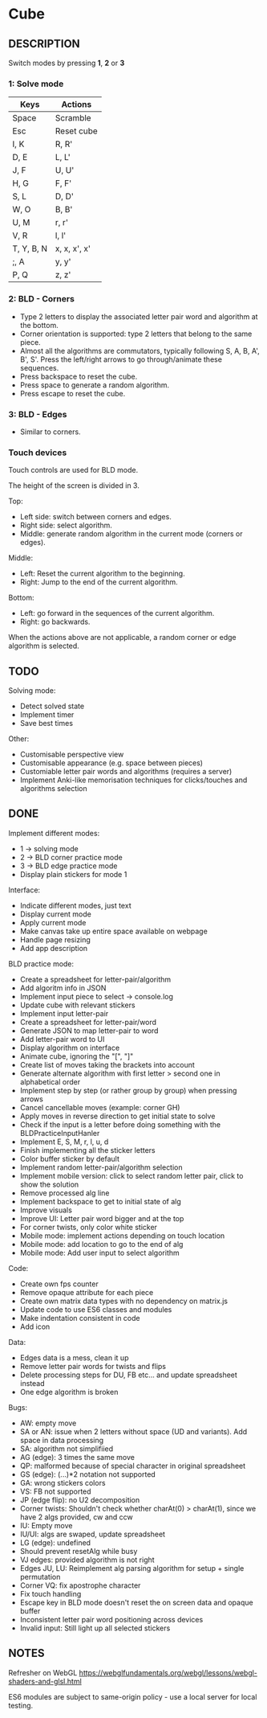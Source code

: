 # Cube

## DESCRIPTION
Switch modes by pressing **1**, **2** or **3**

### **1**: Solve mode
Keys | Actions
---- | ----
Space | Scramble
Esc | Reset cube
I, K | R, R'
D, E | L, L'
J, F | U, U'
H, G | F, F'
S, L | D, D'
W, O | B, B'
U, M | r, r'
V, R | l, l'
T, Y, B, N | x, x, x', x'
;, A | y, y'
P, Q | z, z'

### **2**: BLD - Corners
- Type 2 letters to display the associated letter pair word and algorithm at the bottom.
- Corner orientation is supported: type 2 letters that belong to the same piece.
- Almost all the algorithms are commutators, typically following S, A, B, A', B', S'. Press the left/right arrows to go through/animate these sequences.
- Press backspace to reset the cube.
- Press space to generate a random algorithm.
- Press escape to reset the cube.

### **3**: BLD - Edges
- Similar to corners.

### Touch devices

Touch controls are used for BLD mode.

The height of the screen is divided in 3.

Top:
- Left side: switch between corners and edges.
- Right side: select algorithm.
- Middle: generate random algorithm in the current mode (corners or edges).

Middle:
- Left: Reset the current algorithm to the beginning.
- Right: Jump to the end of the current algorithm.

Bottom:
- Left: go forward in the sequences of the current algorithm.
- Right: go backwards.

When the actions above are not applicable, a random corner or edge algorithm is selected.

## TODO

Solving mode:
- Detect solved state
- Implement timer
- Save best times

Other:
- Customisable perspective view
- Customisable appearance (e.g. space between pieces)
- Customiable letter pair words and algorithms (requires a server)
- Implement Anki-like memorisation techniques for clicks/touches and algorithms selection

## DONE

Implement different modes:
- 1 -> solving mode
- 2 -> BLD corner practice mode
- 3 -> BLD edge practice mode
- Display plain stickers for mode 1

Interface:
- Indicate different modes, just text
- Display current mode
- Apply current mode
- Make canvas take up entire space available on webpage
- Handle page resizing
- Add app description

BLD practice mode:
- Create a spreadsheet for letter-pair/algorithm
- Add algoritm info in JSON
- Implement input piece to select -> console.log
- Update cube with relevant stickers
- Implement input letter-pair
- Create a spreadsheet for letter-pair/word
- Generate JSON to map letter-pair to word
- Add letter-pair word to UI
- Display algorithm on interface
- Animate cube, ignoring the "[", "]"
- Create list of moves taking the brackets into account
- Generate alternate algorithm with first letter > second one in alphabetical order
- Implement step by step (or rather group by group) when pressing arrows
- Cancel cancellable moves (example: corner GH)
- Apply moves in reverse direction to get initial state to solve
- Check if the input is a letter before doing something with the BLDPracticeInputHanler
- Implement E, S, M, r, l, u, d
- Finish implementing all the sticker letters
- Color buffer sticker by default
- Implement random letter-pair/algorithm selection
- Implement mobile version: click to select random letter pair, click to show the solution
- Remove processed alg line
- Implement backspace to get to initial state of alg
- Improve visuals
- Improve UI: Letter pair word bigger and at the top
- For corner twists, only color white sticker
- Mobile mode: implement actions depending on touch location
- Mobile mode: add location to go to the end of alg
- Mobile mode: Add user input to select algorithm

Code:
- Create own fps counter
- Remove opaque attribute for each piece
- Create own matrix data types with no dependency on matrix.js
- Update code to use ES6 classes and modules
- Make indentation consistent in code
- Add icon

Data:
- Edges data is a mess, clean it up
- Remove letter pair words for twists and flips
- Delete processing steps for DU, FB etc... and update spreadsheet instead
- One edge algorithm is broken

Bugs:
- AW: empty move
- SA or AN: issue when 2 letters without space (UD and variants). Add space in data processing  
- SA: algorithm not simplifiied
- AG (edge): 3 times the same move
- QP: malformed because of special character in original spreadsheet
- GS (edge): (...)*2 notation not supported
- GA: wrong stickers colors
- VS: FB not supported
- JP (edge flip): no U2 decomposition
- Corner twists: Shouldn't check whether charAt(0) > charAt(1), since we have 2 algs provided, cw and ccw
- IU: Empty move
- IU/UI: algs are swaped, update spreadsheet
- LG (edge): undefined
- Should prevent resetAlg while busy
- VJ edges: provided algorithm is not right
- Edges JU, LU: Reimplement alg parsing algorithm for setup + single permutation
- Corner VQ: fix apostrophe character
- Fix touch handling
- Escape key in BLD mode doesn't reset the on screen data and opaque buffer
- Inconsistent letter pair word positioning across devices
- Invalid input: Still light up all selected stickers

## NOTES

Refresher on WebGL
https://webglfundamentals.org/webgl/lessons/webgl-shaders-and-glsl.html

ES6 modules are subject to same-origin policy - use a local server for local testing.
